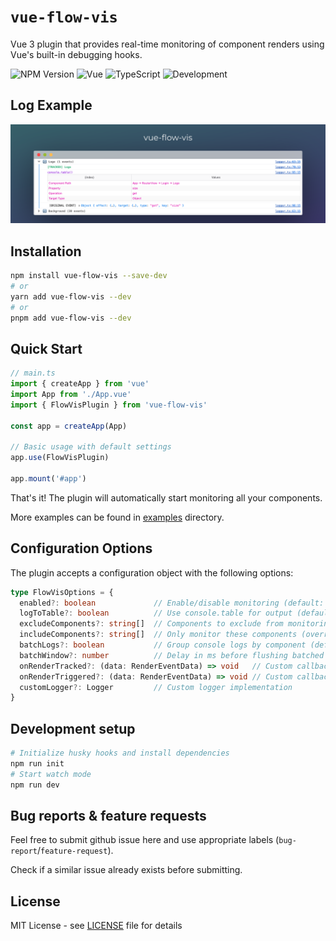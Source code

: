 # `vue-flow-vis`

Vue 3 plugin that provides real-time monitoring of component renders using Vue's built-in debugging hooks.

![NPM Version](https://img.shields.io/npm/v/vue-flow-vis)
![Vue](https://img.shields.io/badge/Vue-3.x-brightgreen.svg)
![TypeScript](https://img.shields.io/badge/TypeScript-5.x-blue.svg)
![Development](https://img.shields.io/badge/Environment-Development_Only-orange.svg)



## Log Example

![image info](./static/README_screen.png)

## Installation

```bash
npm install vue-flow-vis --save-dev
# or
yarn add vue-flow-vis --dev
# or
pnpm add vue-flow-vis --dev
```

## Quick Start

```typescript
// main.ts
import { createApp } from 'vue'
import App from './App.vue'
import { FlowVisPlugin } from 'vue-flow-vis'

const app = createApp(App)

// Basic usage with default settings
app.use(FlowVisPlugin)

app.mount('#app')
```

That's it! The plugin will automatically start monitoring all your components.

More examples can be found in [examples](./examples) directory.

## Configuration Options

The plugin accepts a configuration object with the following options:

```typescript
type FlowVisOptions = {
  enabled?: boolean             // Enable/disable monitoring (default: true)
  logToTable?: boolean          // Use console.table for output (default: false)
  excludeComponents?: string[]  // Components to exclude from monitoring
  includeComponents?: string[]  // Only monitor these components (overrides exclude)
  batchLogs?: boolean           // Group console logs by component (default: true)
  batchWindow?: number          // Delay in ms before flushing batched logs (default: 500)
  onRenderTracked?: (data: RenderEventData) => void   // Custom callback for tracked events
  onRenderTriggered?: (data: RenderEventData) => void // Custom callback for triggered events
  customLogger?: Logger         // Custom logger implementation
}
```

## Development setup
```bash
# Initialize husky hooks and install dependencies
npm run init
# Start watch mode
npm run dev
```

## Bug reports & feature requests
Feel free to submit github issue here and use appropriate labels (`bug-report`/`feature-request`).

Check if a similar issue already exists before submitting.

## License

MIT License - see [LICENSE](./LICENSE) file for details